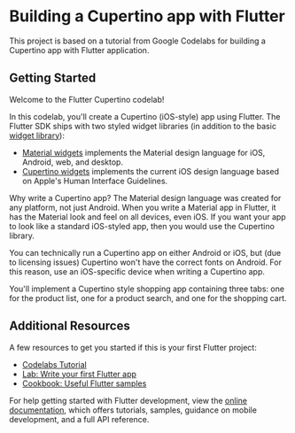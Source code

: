 # Building a Cupertino app with Flutter

This project is based on a tutorial from Google Codelabs for building a Cupertino app with Flutter application.

## Getting Started

Welcome to the Flutter Cupertino codelab!

In this codelab, you'll create a Cupertino (iOS-style) app using Flutter. The Flutter SDK ships with two styled widget libraries (in addition to the basic [widget library](https://docs.flutter.dev/flutter/widgets/widgets-library.html)):

- [Material widgets](https://docs.flutter.dev/flutter/material/material-library.html) implements the Material design language for iOS, Android, web, and desktop.
- [Cupertino widgets](https://docs.flutter.dev/flutter/cupertino/cupertino-library.html) implements the current iOS design language based on Apple's Human Interface Guidelines.

Why write a Cupertino app? The Material design language was created for any platform, not just Android. When you write a Material app in Flutter, it has the Material look and feel on all devices, even iOS. If you want your app to look like a standard iOS-styled app, then you would use the Cupertino library.

You can technically run a Cupertino app on either Android or iOS, but (due to licensing issues) Cupertino won't have the correct fonts on Android. For this reason, use an iOS-specific device when writing a Cupertino app.

You'll implement a Cupertino style shopping app containing three tabs: one for the product list, one for a product search, and one for the shopping cart.

## Additional Resources

A few resources to get you started if this is your first Flutter project:

- [Codelabs Tutorial](https://codelabs.developers.google.com/codelabs/flutter-cupertino/)
- [Lab: Write your first Flutter app](https://docs.flutter.dev/get-started/codelab)
- [Cookbook: Useful Flutter samples](https://docs.flutter.dev/cookbook)

For help getting started with Flutter development, view the
[online documentation](https://docs.flutter.dev/), which offers tutorials,
samples, guidance on mobile development, and a full API reference.
